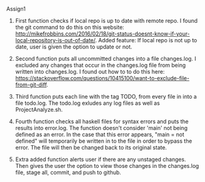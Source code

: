 Assign1

1) First function checks if local repo is up to date with remote repo. I found the git command to do this on this website: http://mikefrobbins.com/2016/02/18/git-status-doesnt-know-if-your-local-repository-is-out-of-date/. Added feature: If local repo is not up to date, user is given the option to update or not.

2) Second function puts all uncommitted changes into a file changes.log. I excluded any changes that occur in the changes.log file from being written into changes.log. I found out how to to do this here: https://stackoverflow.com/questions/10415100/want-to-exclude-file-from-git-diff.

3) Third function puts each line with the tag TODO, from every file in into a file todo.log. The todo.log exludes any log files as well as ProjectAnalyze.sh.

4) Fourth function checks all haskell files for syntax errors and puts the results into error.log. The function doesn't consider 'main' not being defined as an error. In the case that this error appears, "main = not defined" will temporarily be written in to the file in order to bypass the error. The file will then be changed back to its original state.

5) Extra added function alerts user if there are any unstaged changes. Then gives the user the option to view those changes in the changes.log file, stage all, commit, and push to github.
